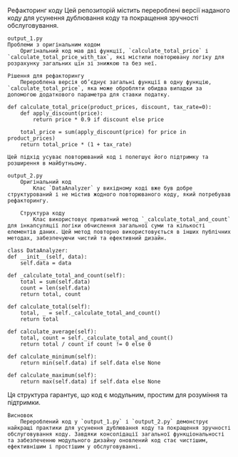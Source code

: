 Рефакторинг коду
    Цей репозиторій містить перероблені версії наданого коду для усунення дублювання коду та покращення зручності обслуговування.
    
    output_1.py
    Проблеми з оригінальним кодом
        Оригінальний код мав дві функції, `calculate_total_price` і `calculate_total_price_with_tax`, які містили повторювану логіку для розрахунку загальних цін зі знижкою та без неї.
    
    Рішення для рефакторингу
        Перероблена версія об’єднує загальні функції в одну функцію, `calculate_total_price`, яка може обробляти обидва випадки за допомогою додаткового параметра для ставки податку.

    def calculate_total_price(product_prices, discount, tax_rate=0):
        def apply_discount(price):
            return price * 0.9 if discount else price

        total_price = sum(apply_discount(price) for price in product_prices)
        return total_price * (1 + tax_rate)

    Цей підхід усуває повторюваний код і полегшує його підтримку та розширення в майбутньому.

    output_2.py
        Оригінальний код
            Клас `DataAnalyzer` у вихідному коді вже був добре структурований і не містив жодного повторюваного коду, який потребував рефакторингу.

        Структура коду
            Клас використовує приватний метод `_calculate_total_and_count` для інкапсуляції логіки обчислення загальної суми та кількості елементів даних. Цей метод повторно використовується в інших публічних методах, забезпечуючи чистий та ефективний дизайн.

    class DataAnalyzer:
    def __init__(self, data):
        self.data = data

    def _calculate_total_and_count(self):
        total = sum(self.data)
        count = len(self.data)
        return total, count

    def calculate_total(self):
        total, _ = self._calculate_total_and_count()
        return total

    def calculate_average(self):
        total, count = self._calculate_total_and_count()
        return total / count if count != 0 else 0

    def calculate_minimum(self):
        return min(self.data) if self.data else None

    def calculate_maximum(self):
        return max(self.data) if self.data else None

Ця структура гарантує, що код є модульним, простим для розуміння та підтримки.

    Висновок
        Перероблений код у `output_1.py` і `output_2.py` демонструє найкращі практики для усунення дублювання коду та покращення зручності обслуговування коду. Завдяки консолідації загальної функціональності та забезпеченню модульного дизайну оновлений код стає чистішим, ефективнішим і простішим у обслуговуванні.